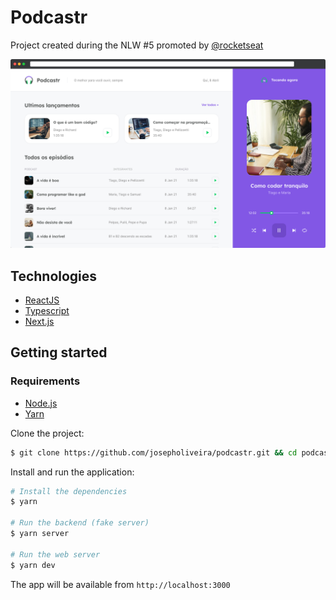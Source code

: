 # Podcastr 

Project created during the NLW #5 promoted by [@rocketseat](https://github.com/Rocketseat)

![Podcastr preview](.github/docs/app-preview.png)

## Technologies

- [ReactJS](https://reactjs.org/)
- [Typescript](https://www.typescriptlang.org/)
- [Next.js](https://nextjs.org/)

## Getting started

### Requirements

- [Node.js](https://nodejs.org/en/download/)
- [Yarn](https://yarnpkg.com/)

Clone the project:

```bash
$ git clone https://github.com/josepholiveira/podcastr.git && cd podcastr
```

Install and run the application:

```bash
# Install the dependencies
$ yarn

# Run the backend (fake server)
$ yarn server

# Run the web server
$ yarn dev
```

The app will be available from `http://localhost:3000`
